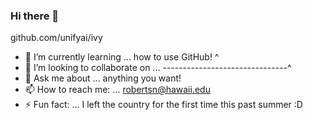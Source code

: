 ### Hi there 👋  

<!--
**robertsn808/robertsn808** is a ✨ _special_ ✨ repository because its `README.md` (this file) appears on your GitHub profile.

- 🔭 I’m currently working on ... learning to contribute to --> github.com/unifyai/ivy
- 🌱 I’m currently learning ... how to use GitHub!                    ^
- 👯 I’m looking to collaborate on ... -------------------------------^
- 💬 Ask me about ... anything you want!
- 📫 How to reach me: ... robertsn@hawaii.edu
- ⚡ Fun fact: ... I left the country for the first time this past summer :D
